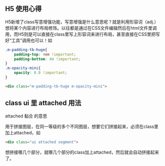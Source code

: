## H5 使用心得

H5新增了class写意增强功能，写意增强是什么意思呢？就是利用形容词（adj.）想将某个内容进行布局修饰。以往都是通过在CSS文件编辑然后在html文件里调用，而H5则是可以直接在class里写上形容词来进行布局，甚至直接在CSS里把写好“工具”调用也可以！如

```CSS
.m-padding-tb-huge{
    padding-top: 4em !important;
    padding-bottom: 4m !important;
}
.m-opacity-mini{
    opacity: 0.8 !important;
}

```

```html
<div class="m-padding-tb-huge m-opacity-mini">
```



## class ui 里 attached 用法

attached 黏合 的意思

用于拼接图层，在同一等级的多个不同图层，想要它们拼接起来，必须在class里加上attached，如

```html
<div class="ui attached segment">
```

想拼接哪几个部分，就哪几个部分的class加上attached，然后就会自动拼接起来了。